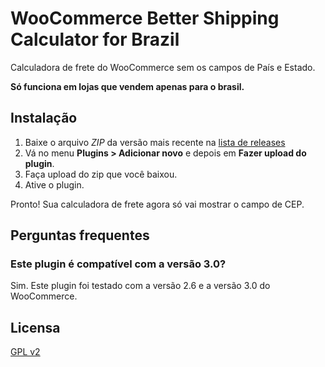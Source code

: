 # WooCommerce Better Shipping Calculator for Brazil

Calculadora de frete do WooCommerce sem os campos de País e Estado. 

**Só funciona em lojas que vendem apenas para o brasil.**

## Instalação

1. Baixe o arquivo *ZIP* da versão mais recente na [lista de releases](https://github.com/luizbills/wc-better-shipping-calculator-for-brazil/releases)
1. Vá no menu **Plugins > Adicionar novo** e depois em **Fazer upload do plugin**.
1. Faça upload do zip que você baixou.
1. Ative o plugin.

Pronto! Sua calculadora de frete agora só vai mostrar o campo de CEP. 

## Perguntas frequentes

### Este plugin é compatível com a versão 3.0?
Sim. Este plugin foi testado com a versão 2.6 e a versão 3.0 do WooCommerce.

## Licensa

[GPL v2](https://github.com/luizbills/wc-better-shipping-calculator-for-brazil/blob/master/LICENSE)
